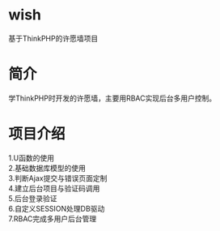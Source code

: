 # wish
基于ThinkPHP的许愿墙项目  

# 简介
学ThinkPHP时开发的许愿墙，主要用RBAC实现后台多用户控制。
# 项目介绍  
1.U函数的使用  
2.基础数据库模型的使用  
3.判断Ajax提交与错误页面定制  
4.建立后台项目与验证码调用  
5.后台登录验证  
6.自定义SESSION处理DB驱动  
7.RBAC完成多用户后台管理  
